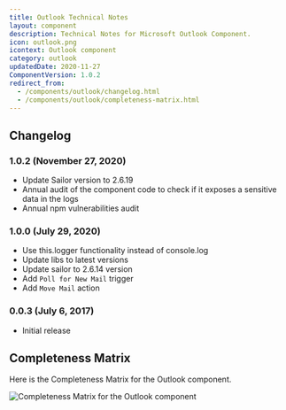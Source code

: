 ```yaml
---
title: Outlook Technical Notes
layout: component
description: Technical Notes for Microsoft Outlook Component.
icon: outlook.png
icontext: Outlook component
category: outlook
updatedDate: 2020-11-27
ComponentVersion: 1.0.2
redirect_from:
  - /components/outlook/changelog.html
  - /components/outlook/completeness-matrix.html
---
```


## Changelog

### 1.0.2 (November 27, 2020)

* Update Sailor version to 2.6.19
* Annual audit of the component code to check if it exposes a sensitive data in the logs
* Annual npm vulnerabilities audit

### 1.0.0 (July 29, 2020)

* Use this.logger functionality instead of console.log
* Update libs to latest versions
* Update sailor to 2.6.14 version
* Add `Poll for New Mail` trigger
* Add `Move Mail` action

### 0.0.3 (July 6, 2017)

* Initial release

## Completeness Matrix

Here is the Completeness Matrix for the Outlook component.

![Completeness Matrix for the Outlook component](https://user-images.githubusercontent.com/16806832/88404425-8a95f400-cdd6-11ea-8712-127d526efbf9.png)

